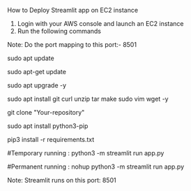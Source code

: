 How to Deploy Streamlit app on EC2 instance
1. Login with your AWS console and launch an EC2 instance
2. Run the following commands
   
Note: Do the port mapping to this port:- 8501

sudo apt update

sudo apt-get update

sudo apt upgrade -y

sudo apt install git curl unzip tar make sudo vim wget -y

git clone "Your-repository"

sudo apt install python3-pip

pip3 install -r requirements.txt

#Temporary running : python3 -m streamlit run app.py

#Permanent running : nohup python3 -m streamlit run app.py

Note: Streamlit runs on this port: 8501
